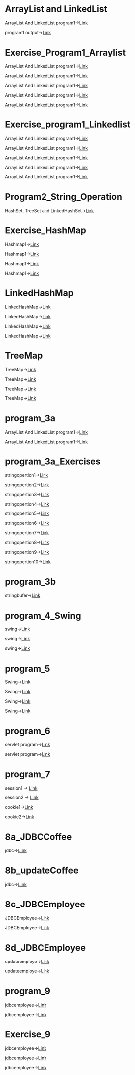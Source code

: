 # ArrayList and LinkedList

ArrayList And LinkedList program1->[Link](https://github.com/AnvethaHM4/Java-Programs/blob/main/1_ArrayList%20and%20LinkedList/program1.png)

program1 output->[Link](https://github.com/AnvethaHM4/Java-Programs/blob/main/1_ArrayList%20and%20LinkedList/program1.1.png)

# Exercise_Program1_Arraylist

ArrayList And LinkedList program1->[Link](https://github.com/AnvethaHM4/Java-Programs/blob/main/ArrayListExample/ArrayListEX1.png)

ArrayList And LinkedList program1->[Link](https://github.com/AnvethaHM4/Java-Programs/blob/main/ArrayListExample/ArrayListEX2.png)

ArrayList And LinkedList program1->[Link](https://github.com/AnvethaHM4/Java-Programs/blob/main/ArrayListExample/ArrayListEX3.png)

ArrayList And LinkedList program1->[Link](https://github.com/AnvethaHM4/Java-Programs/blob/main/ArrayListExample/ArrayListEX4.png)

ArrayList And LinkedList program1->[Link](https://github.com/AnvethaHM4/Java-Programs/blob/main/ArrayListExample/ArrayListEX4.png)


# Exercise_program1_Linkedlist

ArrayList And LinkedList program1->[Link](https://github.com/AnvethaHM4/Java-Programs/blob/main/LinkedListExample/LinkedList6.png)

ArrayList And LinkedList program1->[Link](https://github.com/AnvethaHM4/Java-Programs/blob/main/LinkedListExample/LinkedList7.png)

ArrayList And LinkedList program1->[Link](https://github.com/AnvethaHM4/Java-Programs/blob/main/LinkedListExample/LinkedList8.png)

ArrayList And LinkedList program1->[Link](https://github.com/AnvethaHM4/Java-Programs/blob/main/LinkedListExample/LinkedList9.png)

ArrayList And LinkedList program1->[Link](https://github.com/AnvethaHM4/Java-Programs/blob/main/LinkedListExample/LinkedList10.png)

# Program2_String_Operation
HashSet, TreeSet and LinkedHashSet->[Link](https://github.com/AnvethaHM4/Java-Programs/blob/main/2_HashSet,%20TreeSet%20and%20LinkedHashSet/p2.png)

# Exercise_HashMap
Hashmap1->[Link](https://github.com/AnvethaHM4/Java-Programs/blob/main/HashmapExample/h1.png)

Hashmap1->[Link](https://github.com/AnvethaHM4/Java-Programs/blob/main/HashmapExample/h2.png)

Hashmap1->[Link](https://github.com/AnvethaHM4/Java-Programs/blob/main/HashmapExample/h3.png)

Hashmap1->[Link](https://github.com/AnvethaHM4/Java-Programs/blob/main/HashmapExample/h3.png)

# LinkedHashMap
LinkedHashMap->[Link](https://github.com/AnvethaHM4/Java-Programs/blob/main/LinkedHashMapExample/lh1.png)

LinkedHashMap->[Link](https://github.com/AnvethaHM4/Java-Programs/blob/main/LinkedHashMapExample/lh2.png)

LinkedHashMap->[Link](https://github.com/AnvethaHM4/Java-Programs/blob/main/LinkedHashMapExample/lh3.png)

LinkedHashMap->[Link](https://github.com/AnvethaHM4/Java-Programs/blob/main/LinkedHashMapExample/lh4.png)

# TreeMap
TreeMap->[Link](https://github.com/AnvethaHM4/Java-Programs/blob/main/TreeMap/t1.png)

TreeMap->[Link](https://github.com/AnvethaHM4/Java-Programs/blob/main/TreeMap/t2.png)

TreeMap->[Link](https://github.com/AnvethaHM4/Java-Programs/blob/main/TreeMap/t3.png)

TreeMap->[Link](https://github.com/AnvethaHM4/Java-Programs/blob/main/TreeMap/t4.png)

# program_3a
ArrayList And LinkedList program1->[Link](https://github.com/AnvethaHM4/Java-Programs/blob/main/3a_stringOperation_stringHandling/p3.png)

ArrayList And LinkedList program1->[Link](https://github.com/AnvethaHM4/Java-Programs/blob/main/3a_stringOperation_stringHandling/p3.1.png)
# program_3a_Exercises
stringopertion1->[Link](https://github.com/AnvethaHM4/Java-Programs/blob/main/3a_String%20operation_Exercises/p3e1.jpeg)

stringopertion2->[Link](https://github.com/AnvethaHM4/Java-Programs/blob/main/3a_String%20operation_Exercises/p3e2.jpeg)

stringopertion3->[Link](https://github.com/AnvethaHM4/Java-Programs/blob/main/3a_String%20operation_Exercises/p3e3.jpeg)

stringopertion4->[Link](https://github.com/AnvethaHM4/Java-Programs/blob/main/3a_String%20operation_Exercises/p3e4.jpeg)

stringopertion5->[Link](https://github.com/AnvethaHM4/Java-Programs/blob/main/3a_String%20operation_Exercises/p3e5.jpeg)

stringopertion6->[Link](https://github.com/AnvethaHM4/Java-Programs/blob/main/3a_String%20operation_Exercises/p3e6.jpeg)

stringopertion7->[Link](https://github.com/AnvethaHM4/Java-Programs/blob/main/3a_String%20operation_Exercises/p3e7.jpeg)

stringopertion8->[Link](https://github.com/AnvethaHM4/Java-Programs/blob/main/3a_String%20operation_Exercises/p3e8.jpeg)

stringopertion9->[Link](https://github.com/AnvethaHM4/Java-Programs/blob/main/3a_String%20operation_Exercises/p3e9.jpeg)

stringopertion10->[Link](https://github.com/AnvethaHM4/Java-Programs/blob/main/3a_String%20operation_Exercises/p3e10.jpeg)

# program_3b
stringbufer->[Link](https://github.com/AnvethaHM4/Java-Programs/blob/main/3b_StringBuffer%20and%20StringBuilder/3b1.png)

# program_4_Swing
swing->[Link](https://github.com/AnvethaHM4/Java-Programs/blob/main/4_Swing/p4.2.png)

swing->[Link](https://github.com/AnvethaHM4/Java-Programs/blob/main/4_Swing/p4.1.png)

swing->[Link](https://github.com/AnvethaHM4/Java-Programs/blob/main/4_Swing/p4.png)

# program_5
Swing->[Link](https://github.com/AnvethaHM4/Java-Programs/blob/main/5_Swing%20program/p5a.png)

Swing->[Link](https://github.com/AnvethaHM4/Java-Programs/blob/main/5_Swing%20program/p5b.png)

Swing->[Link](https://github.com/AnvethaHM4/Java-Programs/blob/main/5_Swing%20program/p5c.png)

Swing->[Link](https://github.com/AnvethaHM4/Java-Programs/blob/main/5_Swing%20program/p5d.png)

# program_6
servlet program->[Link](https://github.com/AnvethaHM4/Java-Programs/blob/main/6b_CookieServlet/p6b.png)

servlet program->[Link](https://github.com/AnvethaHM4/Java-Programs/blob/main/6c_PrimeCheckServlet/p6c.png)

# program_7
session1 -> [Link](https://github.com/AnvethaHM4/Java-Programs/blob/main/7a_Session_%20Management/p7a.png)

session2 -> [Link](https://github.com/AnvethaHM4/Java-Programs/blob/main/7a_Session_%20Management/p7b.png)

cookie1->[Link](https://github.com/AnvethaHM4/Java-Programs/blob/main/7b_Cookie%20Managemen/p7ba.png)

cookie2->[Link](https://github.com/AnvethaHM4/Java-Programs/blob/main/7b_Cookie%20Managemen/p7bb.png)

# 8a_JDBCCoffee 
jdbc->[Link](https://github.com/AnvethaHM4/Java-Programs/blob/main/8a_JDBCCoffee/p8a.png)

# 8b_updateCoffee
jdbc->[Link](https://github.com/AnvethaHM4/Java-Programs/blob/main/8b_updateCoffee/p8b.png)

# 8c_JDBCEmployee
JDBCEmployee->[Link](https://github.com/AnvethaHM4/Java-Programs/blob/main/8c_JDBCEmployee/p8c.png)

JDBCEmployee->[Link](https://github.com/AnvethaHM4/Java-Programs/blob/main/8c_JDBCEmployee/p8c.1.png)

# 8d_JDBCEmployee
updateemploye->[Link](https://github.com/AnvethaHM4/Java-Programs/blob/main/8d_udateEmployee/p8d.png)

updateemploye->[Link](https://github.com/AnvethaHM4/Java-Programs/blob/main/8d_udateEmployee/p8d.1.png)

# program_9
jdbcemployee->[Link](https://github.com/AnvethaHM4/Java-Programs/blob/main/9_JDBCEmployee/p9a.png)

jdbcemployee->[Link](https://github.com/AnvethaHM4/Java-Programs/blob/main/9_JDBCEmployee/p9b.png)

# Exercise_9
jdbcemployee->[Link](https://github.com/AnvethaHM4/Java-Programs/blob/main/9_JDBCEmployee/p9c.png)

jdbcemployee->[Link](https://github.com/AnvethaHM4/Java-Programs/blob/main/9_JDBCEmployee/p9c.1.png)

jdbcemployee->[Link](https://github.com/AnvethaHM4/Java-Programs/blob/main/9_JDBCEmployee/p9d.jpg)






















